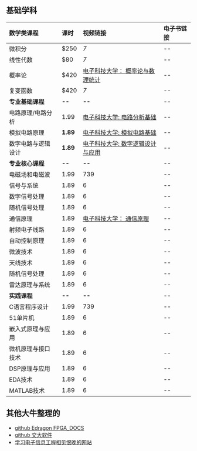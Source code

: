 ## 基础学科

| **数学类课程**    | 课时 | 视频链接 | 电子书链接 |
| :-------- | :------- | :------------| :--------|
| 微积分  | $250    | *7*        | -- |
| 线性代数 | $80     | *7*        | -- |
| 概率论    | $420    | [电子科技大学： 概率论与数理统计](https://www.bilibili.com/video/BV1Sv41157Js/?share_source=copy_web&vd_source=9dc41a589a7b9cb5def4329946adec15)        | -- |
| 复变函数    | $420    | *7*        | -- |
| **专业基础课程**         | **--**     | **--**  | -- |
| 电路原理/电路分析 | 1.99      | [ 电子科技大学: 电路分析基础 ](https://www.bilibili.com/video/BV19E411C7bi/?share_source=copy_web&vd_source=9dc41a589a7b9cb5def4329946adec15)        | -- |
| 模拟电路原理     | **1.89**  | [电子科技大学: 模拟电路基础](https://www.bilibili.com/video/BV1BE411e7pQ/?share_source=copy_web&vd_source=9dc41a589a7b9cb5def4329946adec15)       | -- |
| 数字电路与逻辑设计      | **1.89**  | [电子科技大学: 数字逻辑设计与应用](https://www.bilibili.com/video/BV1hE411a7zE/?share_source=copy_web&vd_source=9dc41a589a7b9cb5def4329946adec15)       | -- |
| **专业核心课程**        | **--**     | **--**  | -- |
| 电磁场和电磁波 |  1.99 |        739 | -- |
| 信号与系统      |  1.89 |          6 | -- |
| 数字信号处理      |  1.89 |          6 | -- |
| 随机信号处理      |  1.89 |          6 | -- |
| 通信原理      |  1.89 |          [电子科技大学： 通信原理](https://www.bilibili.com/video/BV1rE411r7Yq/?share_source=copy_web&vd_source=9dc41a589a7b9cb5def4329946adec15) | -- |
| 射频电子线路      |  1.89 |          6 | -- |
| 自动控制原理      |  1.89 |          6 | -- |
| 微波技术      |  1.89 |          6 | -- |
| 天线技术      |  1.89 |          6 | -- |
| 随机信号处理      |  1.89 |          6 | -- |
| 雷达原理与系统      |  1.89 |          6 | -- |
| **实践课程**         | **--**     | **--**  | -- |
| C语言程序设计 |  1.99 |        739 | -- |
| 51单片机      |  1.89 |          6 | -- |
| 嵌入式原理与应用      |  1.89 |          6 | -- |
| 微机原理与接口技术      |  1.89 |          6 | -- |
| DSP原理与应用      |  1.89 |          6 | -- |
| EDA技术      |  1.89 |          6 | -- |
| MATLAB技术      |  1.89 |          6 | -- |


## 其他大牛整理的
- [github Edragon FPGA_DOCS](https://github.com/Edragon/FPGA_DOCS)
- [github 交大软件](https://github.com/totoroyyw/SJTU-Courses)
- [学习电子信息工程相见恨晚的网站](https://www.zhihu.com/question/39255028)